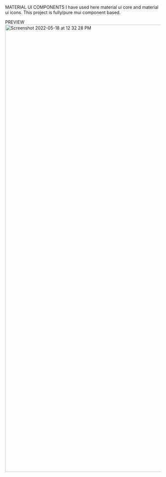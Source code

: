 MATERIAL UI COMPONENTS
I have used here material ui core and material ui icons. 
This project is fully/pure mui component based.

PREVIEW
<img width="1440" alt="Screenshot 2022-05-18 at 12 32 28 PM" src="https://user-images.githubusercontent.com/89776606/168977686-65a36af6-4df7-4abc-b53d-8d34418e07a1.png">
